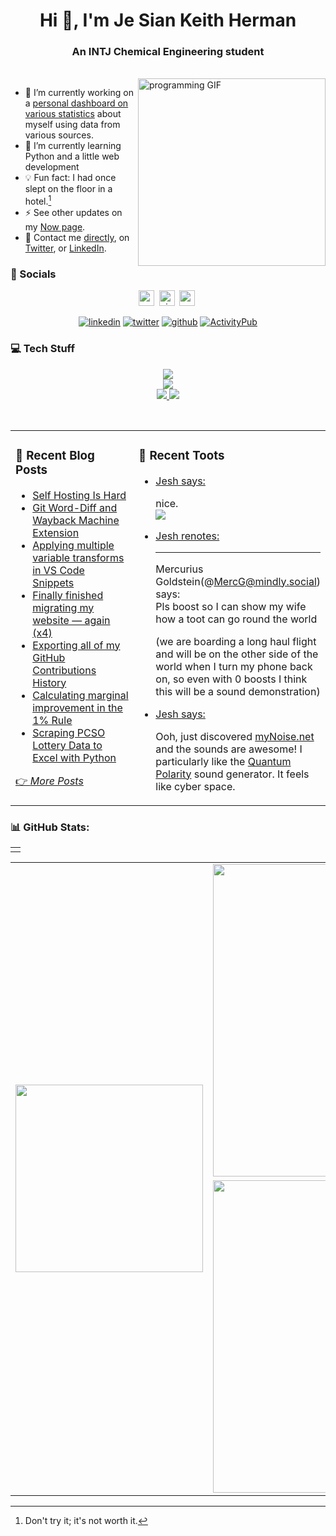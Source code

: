 <h1 align="center">Hi 👋, I'm Je Sian Keith Herman</h1>
<h3 align="center">An INTJ Chemical Engineering student</h3><br>
<img align="right" src="https://github.com/jskherman/jskherman/assets/68434444/6d0eeb9f-cf5f-407b-8e2f-da0c2ffc79a3" alt="programming GIF" height=300 />

- 🔭  I’m currently working on a [personal dashboard on various statistics](https://howis.jskherman.com) about myself using data from various sources.<br>
- 🌱  I’m currently learning Python and a little web development<br>
- 💡  Fun fact: I had once slept on the floor in a hotel.[^1]<br>
- ⚡  See other updates on my [Now page](https://www.jskherman.com/now).<br>
- 📧  Contact me [directly](https://www.jskherman.com/about/#contact-me), on [Twitter](https://twitter.com/jskherman), or [LinkedIn](https://linkedin.com/in/jskherman).

[^1]: Don't try it; it's not worth it.

### 💬 Socials

<div align="center">

<a href="https://www.jskherman.com" target="_blank"><img src="https://img.shields.io/website?down_message=offline&style=for-the-badge&up_message=online&url=https%3A%2F%2Fwww.jskherman.com" height="25" alt="website" /></a>&nbsp;
<a href="https://github.com/jskherman"><img src="https://komarev.com/ghpvc/?username=jskherman&style=for-the-badge&label=PROFILE+VIEWS" height="25" alt="views count" /></a>&nbsp;
<a href="https://paypal.me/jskherman" target="_blank"><img src="https://img.shields.io/badge/PayPal-00457C?style=for-the-badge&logo=paypal&logoColor=white" height="25" alt="paypal" /></a>&nbsp;

<a href="https://linkedin.com/in/jskherman" target="_blank"><img src="https://skillicons.dev/icons?i=linkedin" alt="linkedin" /></a>
<a href="https://twitter.com/jskherman" target="_blank"><img src="https://skillicons.dev/icons?i=twitter" alt="twitter" /></a>
<a href="https://github.com/jskherman" target="_blank"><img src="https://skillicons.dev/icons?i=github" alt="github" /></a>
<a href="https://calckey.social/@jskherman" target="_blank"><img src="https://skillicons.dev/icons?i=mastodon" alt="ActivityPub" /></a>

</div>

### 💻 Tech Stuff

<p align="center">
  <a href="https://www.jskherman.com" target="_blank">
    <img src="https://skillicons.dev/icons?i=vscode,cloudflare,netlify,docker,html,css,latex" />
    <br>
    <img src="https://skillicons.dev/icons?i=git,regex,matlab,octave,postgres,python,bots" />
    <br>
    <img src="https://img.shields.io/badge/Plotly-%233F4F75.svg?style=flat&logo=plotly&logoColor=white" />
    <img src="https://img.shields.io/badge/pandas-%23150458.svg?style=flat&logo=pandas&logoColor=white" />
  </a>
</p>
<br>

<table><tr><td valign="top" width="55%">

### 📝 Recent Blog Posts

<!-- BLOG-POST-LIST:START -->
- [Self Hosting Is Hard](https://www.jskherman.com/blog/self-hosting-is-hard/)
- [Git Word-Diff and Wayback Machine Extension](https://www.jskherman.com/til/git-wayback/)
- [Applying multiple variable transforms in VS Code Snippets](https://www.jskherman.com/til/2023-05-24_vscode-snippets/)
- [Finally finished migrating my website — again &lpar;x4&rpar;](https://www.jskherman.com/blog/migrating-sites/)
- [Exporting all of my GitHub Contributions History](https://www.jskherman.com/blog/github-contributions/)
- [Calculating marginal improvement in the 1% Rule](https://www.jskherman.com/til/2022-11-10_marginal-improvement/)
- [Scraping PCSO Lottery Data to Excel with Python](https://www.jskherman.com/blog/lotto-data/)
<!-- BLOG-POST-LIST:END -->

[👉 *More Posts*](https://www.jskherman.com/)
 
</td>
<!-- <td valign="top" width="50%">

### 🔖 A Random Three Body Simulation

</td> -->

<td valign="top" width="45%">

### 🎺 Recent Toots

<ul>
<!-- TOOT-LIST:START -->
<li><a href='https://calckey.social/notes/9hacgn7klf11d48z' target='_blank'>Jesh says: </a><p>

nice. <br><img src="https://storage.serverius.net/ffmedia:social/social/c1ff0329-ba0b-4023-b080-8ef1ca5ac593.png"> <span class="new_note with_img"></span></p></li>
<li><a href='https://calckey.social/notes/9ha95ppstgnjbs7u' target='_blank'>Jesh renotes: </a><p>

 <span class="renote_note without_img"></span><hr>Mercurius Goldstein(@MercG@mindly.social) says: <br>Pls boost so I can show my wife how a toot can go round the world
 
(we are boarding a long haul flight and will be on the other side of the world when I turn my phone back on, so even with 0 boosts I think this will be a sound demonstration)</p></li>
<li><a href='https://calckey.social/notes/9ha5pkyltppkdcv6' target='_blank'>Jesh says: </a><p>

Ooh, just discovered [myNoise.net](https://mynoise.net) and the sounds are awesome! I particularly like the [Quantum Polarity](https://mynoise.net/NoiseMachines/coolQuantifyMusicGenerator.php?l=50505050505050505050&d=14&title=Quantum%20Polarity) sound generator. It feels like cyber space. <span class="new_note without_img"></span></p></li><!-- TOOT-LIST:END -->
</ul>

</td>
</tr></table>

<!-- ### ✍️ Random Quote -->
<!-- ![](https://quotes-github-readme.vercel.app/api?type=horizontal&theme=dark) -->

### 📊 GitHub Stats:

<!-- ![](https://github-readme-stats.vercel.app/api?username=jskherman&theme=chartreuse-dark&hide_border=false&include_all_commits=true&count_private=true)<br/> -->

<table><td></td></table>

<table>
  <tr>
    <td rowspan="2"><img src='https://readme-stats-ten-alpha.vercel.app/api/top-langs/?username=jskherman&theme=dark&hide_border=true&include_all_commits=true&count_private=true' height='300px'></th>
    <td><img src='https://github-readme-streak-stats.herokuapp.com/?user=jskherman&theme=dark&hide_border=true' width='500px'></td>
  </tr>
  <tr>
    <td><img src='https://readme-stats-ten-alpha.vercel.app/api?username=jskherman&rank_icon=github&theme=dark&hide_border=true&show_icons=true' width='500px'></td>
  </tr>
</table>

